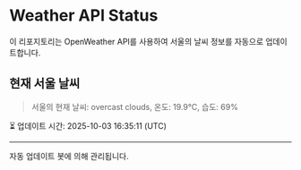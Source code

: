 
# Weather API Status

이 리포지토리는 OpenWeather API를 사용하여 서울의 날씨 정보를 자동으로 업데이트합니다.

## 현재 서울 날씨
> 서울의 현재 날씨: overcast clouds, 온도: 19.9°C, 습도: 69%

⏳ 업데이트 시간: 2025-10-03 16:35:11 (UTC)

---
자동 업데이트 봇에 의해 관리됩니다.
